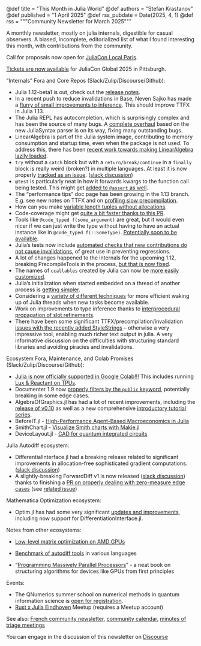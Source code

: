 @def title = "This Month in Julia World"
@def authors = "Stefan Krastanov"
@def published = "1 April 2025"
@def rss_pubdate = Date(2025, 4, 1)
@def rss = """Community Newsletter for March 2025"""

A monthly newsletter, mostly on julia internals, digestible for casual observers. A biased, incomplete, editorialized list of what I found interesting this month, with contributions from the community.

Call for proposals now open for [JuliaCon Local Paris](https://pretalx.com/juliacon-local-paris-2025/).

[Tickets are now available](https://discourse.julialang.org/t/juliacon-2025-tickets-are-now-available/127765) for JuliaCon Global 2025 in Pittsburgh.

“Internals” Fora and Core Repos (Slack/Zulip/Discourse/Github):

* Julia 1.12-beta1 is out, check out the [release notes](https://github.com/JuliaLang/julia/blob/v1.12.0-beta1/NEWS.md).
* In a recent push to reduce invalidations in Base, Neven Sajko has made a [flurry of small improvements to inference](https://github.com/JuliaLang/julia/issues?q=is%3Apr+label%3Ainvalidations+). This should improve TTFX in Julia 1.13.
* The Julia REPL has autocompletion, which is surprisingly complex and has been the source of many bugs. A [complete overhaul](https://github.com/JuliaLang/julia/pull/57767) based on the new JuliaSyntax parser is on its way, fixing many outstanding bugs.
* LinearAlgebra is part of the Julia system image, contributing to memory consumption and startup time, even when the package is not used. To address this, there has been [recent work towards making LinearAlgebra lazily loaded](https://github.com/JuliaLang/julia/pull/57719).
* `try` without a `catch` block but with a `return/break/continue` in a `finally` block is really weird (broken?) in multiple languages. At least it is now properly [tracked as an issue](https://github.com/JuliaLang/julia/issues/57875). ([slack discussion](https://julialang.slack.com/archives/C67TK21LJ/p1742820570901569))
* `@test` is particularly neat in how it forwards kwargs to the function call being tested. This might get [added to `@assert` as well](https://github.com/JuliaLang/julia/issues/57503).
* The “performance tips” doc page has been growing in the 1.13 branch. E.g. see new notes on TTFX and on [profiling slow precompilation](https://docs.julialang.org/en/v1.13-dev/manual/performance-tips/#Reducing-precompilation-time).
* How can you make [variable length tuples without allocations](https://discourse.julialang.org/t/variable-length-tuples-without-allocation/127113).
* Code-coverage might get [quite a bit faster thanks to this PR](https://github.com/JuliaLang/julia/pull/57988).
* Tools like `@code_typed f(some_argument)` are great, but it would even nicer if we can just write the type without having to have an actual instance like in `@code_typed f(::SomeType)`. [Potentially soon to be available](https://github.com/JuliaLang/julia/pull/57909).
* Julia’s tests now include [automated checks that new contributions do not cause invalidations](https://github.com/JuliaLang/julia/pull/57884), of great use in preventing regressions.
* A lot of changes happened to the internals for the upcoming 1.12, breaking PrecompileTools in the process, [but that is now fixed](https://github.com/JuliaLang/julia/pull/57828).
* The names of `ccallables` created by Julia can now be [more easily customized](https://github.com/JuliaLang/julia/pull/57763).
* Julia’s initialization when started embedded on a thread of another process is [getting simpler](https://github.com/JuliaLang/julia/pull/57498).
* Considering a [variety of different techniques](https://github.com/JuliaLang/julia/pull/57649) for more efficient waking up of Julia threads when new tasks become available.
* Work on improvements to type inference thanks to [interprocedural propagation of slot refinements](https://github.com/JuliaLang/julia/pull/57651).
* There have been some significant TTFX/precompilation/invalidation [issues with the recently added StyleStrings](https://github.com/JuliaLang/julia/issues/57998) – otherwise a very impressive tool, enabling much richer text output in julia. A very informative discussion on the difficulties with structuring standard libraries and avoiding piracies and invalidations.

Ecosystem Fora, Maintenance, and Colab Promises (Slack/Zulip/Discourse/Github):

* [Julia is now officially supported in Google Colab!!!](https://discourse.julialang.org/t/julia-in-colab/126600) This includes running [Lux & Reactant on TPUs](https://discourse.julialang.org/t/lux-reactant-on-colab-tpus/126926).
* Documenter 1.9 now [properly filters by the `public` keyword](https://discourse.julialang.org/t/ann-documenter-1-9-public-keyword-support/127021), potentially breaking in some edge cases.
* AlgebraOfGraphics.jl has had a lot of recent improvements, including the [release of v0.10](https://discourse.julialang.org/t/ann-algebraofgraphics-v0-10-and-v0-9-v0-8/127511) as well as a new comprehensive [introductory tutorial series](https://aog.makie.org/v0.10.2/tutorials/intro-i).
* BeforeIT.jl - [High-Performance Agent-Based Macroeconomics in Julia](https://discourse.julialang.org/t/beforeit-jl-high-performance-agent-based-macroeconomics-in-julia/126984)
* SmithChart.jl - [Visualize Smith charts with Makie.jl](https://discourse.julialang.org/t/ann-smithchart-jl-visualize-smith-charts-with-makie-jl/127391)
* DeviceLayout.jl - [CAD for quantum integrated circuits](https://discourse.julialang.org/t/ann-devicelayout-jl-cad-for-quantum-integrated-circuits-and-more/126502)

Julia Autodiff ecosystem:

* DifferentialInterface.jl had a breaking release related to significant improvements in allocation-free sophisticated gradient computations. ([slack discussion](https://julialang.slack.com/archives/C6G240ENA/p1742029987644709))
* A slightly-breaking ForwardDiff v1 is now released ([slack discussion](https://julialang.slack.com/archives/C6G240ENA/p1743003851115789)) thanks to finishing a [PR on properly dealing with zero-measure edge cases](https://github.com/JuliaDiff/ForwardDiff.jl/pull/481) (see [related issue](https://github.com/JuliaDiff/ForwardDiff.jl/issues/480))

Mathematica Optimization ecosystem:

* Optim.jl has had some very significant [updates and improvements](https://discourse.julialang.org/t/ann-optim-jl-updates/109340/18), including now support for DifferentiationInterface.jl.

Notes from other ecosystems:

* [Low-level matrix optimization on AMD GPUs](https://seb-v.github.io/optimization/update/2025/01/20/Fast-GPU-Matrix-multiplication.html)
* [Benchmark of autodiff tools](https://github.com/gradbench/gradbench) in various languages

* “[Programming Massively Parallel Processors](https://www.sciencedirect.com/book/9780323912310/programming-massively-parallel-processors)” - a neat book on structuring algorithms for devices like GPUs from first principles

Events:

* The QNumerics summer school on numerical methods in quantum information science is [open for registration](https://qnumerics.org/).
* [Rust x Julia Eindhoven](https://www.meetup.com/nl-NL/rust-nederland/events/306434865/) Meetup (requires a Meetup account)

See also: [French community newsletter](https://pnavaro.github.io/NouvellesJulia/), [community calendar](https://julialang.org/community/#events), [minutes of triage meetings](https://hackmd.io/@LilithHafner/HJaw__uMp)

You can engage in the discussion of this newsletter on [Discourse](https://discourse.julialang.org/c/community/news/66)
